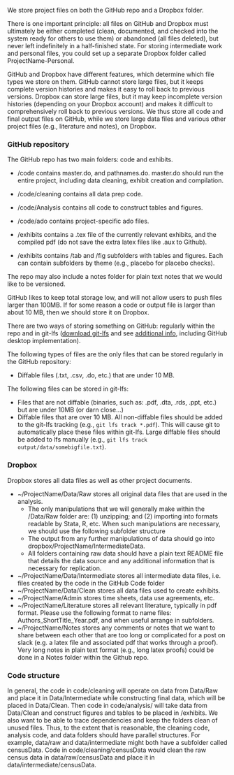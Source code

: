 We store project files on both the GitHub repo and a Dropbox folder. 

There is one important principle: all files on GitHub and Dropbox must ultimately be either completed (clean, documented, and checked into the system ready for others to use them) or abandoned (all files deleted), but never left indefinitely in a half-finished state. For storing intermediate work and personal files, you could set up a separate Dropbox folder called ProjectName-Personal.

GitHub and Dropbox have different features, which determine which file types we store on them. GitHub cannot store large files, but it keeps complete version histories and makes it easy to roll back to previous versions. Dropbox can store large files, but it may keep incomplete version histories (depending on your Dropbox account) and makes it difficult to comprehensively roll back to previous versions. We thus store all code and final output files on GitHub, while we store large data files and various other project files (e.g., literature and notes), on Dropbox.

### GitHub repository
The GitHub repo has two main folders: code and exhibits. 
* /code contains master.do, and pathnames.do. master.do should run the entire project, including data cleaning, exhibit creation and compilation.
* /code/cleaning contains all data prep code.
* /code/Analysis contains all code to construct tables and figures.
* /code/ado contains project-specific ado files.
* /exhibits contains a .tex file of the currently relevant exhibits, and the compiled pdf (do not save the extra latex files like .aux to Github).

* /exhibits contains /tab and /fig subfolders with tables and figures. Each can contain subfolders by theme (e.g., placebo for placebo checks).

The repo may also include a notes folder for plain text notes that we would like to be versioned.

GitHub likes to keep total storage low, and will not allow users to push files larger than 100MB. If for some reason a code or output file is larger than about 10 MB, then we should store it on Dropbox.

There are two ways of storing something on GitHub: regularly within the repo and in git-lfs ([download git-lfs](https://git-lfs.github.com/) and see [additional info](https://github.com/blog/2079-managing-large-files-with-git-lfs), including GitHub desktop implementation).

The following types of files are the only files that can be stored regularly in the GitHub repository:
* Diffable files (.txt, .csv, .do, etc.) that are under 10 MB.

The following files can be stored in git-lfs:
* Files that are not diffable (binaries, such as: .pdf, .dta, .rds, .ppt, etc.) but are under 10MB (or darn close...)
* Diffable files that are over 10 MB.
All non-diffable files should be added to the git-lfs tracking (e.g., `git lfs track *.pdf`). This will cause git to automatically place these files within git-lfs. Large diffable files should be added to lfs manually (e.g., `git lfs track output/data/somebigfile.txt`).

### Dropbox
Dropbox stores all data files as well as other project documents.
* ~/ProjectName/Data/Raw stores all original data files that are used in the analysis. 
  * The only manipulations that we will generally make within the /Data/Raw folder are: (1) unzipping; and (2) importing into formats readable by Stata, R, etc. When such manipulations are necessary, we should use the following subfolder structure
  * The output from any further manipulations of data should go into dropbox/ProjectName/IntermediateData.
  * All folders containing raw data should have a plain text README file that details the data source and any additional information that is necessary for replication.
* ~/ProjectName/Data/Intermediate stores all intermediate data files, i.e. files created by the code in the GitHub Code folder 
* ~/ProjectName/Data/Clean stores all data files used to create exhibits.
* ~/ProjectName/Admin stores time sheets, data use agreements, etc.
* ~/ProjectName/Literature stores all relevant literature, typically in pdf format. Please use the following format to name files: Authors_ShortTitle_Year.pdf, and when useful arrange in subfolders.
* ~/ProjectName/Notes stores any comments or notes that we want to share between each other that are too long or complicated for a post on slack (e.g. a latex file and associated pdf that works through a proof). Very long notes in plain text format (e.g., long latex proofs) could be done in a Notes folder within the Github repo.

### Code structure
In general, the code in code/cleaning will operate on data from Data/Raw and place it in Data/Intermediate while constructing final data, which will be placed in Data/Clean. Then code in code/analysis/ will take data from Data/Clean and construct figures and tables to be placed in /exhibits. We also want to be able to trace dependencies and keep the folders clean of unused files. Thus, to the extent that is reasonable, the cleaning code, analysis code, and data folders should have parallel structures. For example, data/raw and data/intermediate might both have a subfolder called censusData. Code in code/cleaning/censusData would clean the raw census data in data/raw/censusData and place it in data/intermediate/censusData.



